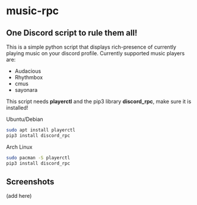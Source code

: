 # music-rpc
## One Discord script to rule them all!

This is a simple python script that displays rich-presence of currently playing music on your discord profile.
Currently supported music players are:
- Audacious
- Rhythmbox
- cmus
- sayonara

This script needs **playerctl** and the pip3 library **discord_rpc**, make sure it is installed!

Ubuntu/Debian
```bash
sudo apt install playerctl
pip3 install discord_rpc
```
Arch Linux
```bash
sudo pacman -S playerctl
pip3 install discord_rpc
```

## Screenshots
(add here)
